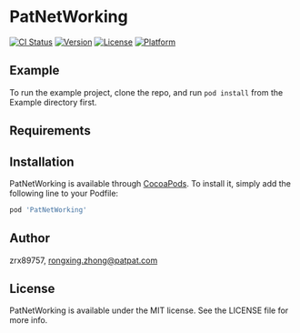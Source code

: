 # PatNetWorking

[![CI Status](https://img.shields.io/travis/zrx89757/PatNetWorking.svg?style=flat)](https://travis-ci.org/zrx89757/PatNetWorking)
[![Version](https://img.shields.io/cocoapods/v/PatNetWorking.svg?style=flat)](https://cocoapods.org/pods/PatNetWorking)
[![License](https://img.shields.io/cocoapods/l/PatNetWorking.svg?style=flat)](https://cocoapods.org/pods/PatNetWorking)
[![Platform](https://img.shields.io/cocoapods/p/PatNetWorking.svg?style=flat)](https://cocoapods.org/pods/PatNetWorking)

## Example

To run the example project, clone the repo, and run `pod install` from the Example directory first.

## Requirements

## Installation

PatNetWorking is available through [CocoaPods](https://cocoapods.org). To install
it, simply add the following line to your Podfile:

```ruby
pod 'PatNetWorking'
```

## Author

zrx89757, rongxing.zhong@patpat.com

## License

PatNetWorking is available under the MIT license. See the LICENSE file for more info.
